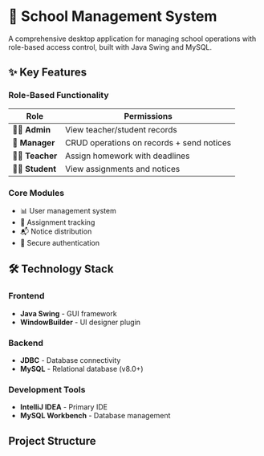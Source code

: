 # 🏫 School Management System

A comprehensive desktop application for managing school operations with role-based access control, built with Java Swing and MySQL.


## ✨ Key Features

### Role-Based Functionality
| Role       | Permissions |
|------------|-------------|
| 👨‍💼 **Admin** | View teacher/student records |
| 👔 **Manager** | CRUD operations on records + send notices |
| 👩‍🏫 **Teacher** | Assign homework with deadlines |
| 🧑‍🎓 **Student** | View assignments and notices |

### Core Modules
- 📊 User management system
- 📝 Assignment tracking
- 📬 Notice distribution
- 🔐 Secure authentication

## 🛠 Technology Stack

### Frontend
- **Java Swing** - GUI framework
- **WindowBuilder** - UI designer plugin

### Backend
- **JDBC** - Database connectivity
- **MySQL** - Relational database (v8.0+)

### Development Tools
- **IntelliJ IDEA** - Primary IDE
- **MySQL Workbench** - Database management

## Project Structure        

